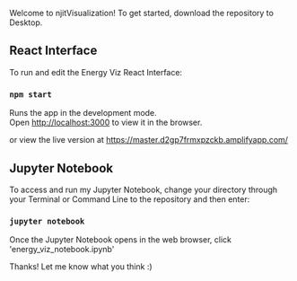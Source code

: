 Welcome to njitVisualization! To get started, download the repository to Desktop.

## React Interface

To run and edit the Energy Viz React Interface: 

### `npm start`

Runs the app in the development mode.<br />
Open [http://localhost:3000](http://localhost:3000) to view it in the browser.

or view the live version at https://master.d2gp7frmxpzckb.amplifyapp.com/

## Jupyter Notebook

To access and run my Jupyter Notebook, change your directory through your Terminal or Command Line to the repository and then enter:

### `jupyter notebook`

Once the Jupyter Notebook opens in the web browser, click 'energy_viz_notebook.ipynb'

Thanks! Let me know what you think :) 
